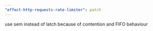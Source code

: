 ```yaml
---
"effect-http-requests-rate-limiter": patch
---
```


use sem instead of latch because of contention and FIFO behaviour
